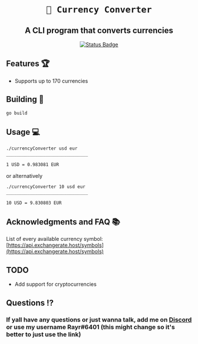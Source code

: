 <div align="center">
  
# `💱 Currency Converter`
## **A CLI program that converts currencies**

[![Status Badge](https://github.com/Rayrsn/currencyConverter/actions/workflows/go.yml/badge.svg)](https://github.com/Rayrsn/currencyConverter/actions/workflows/go.yml)

</div>

## Features 🏆
* Supports up to 170 currencies


## Building 🔨
```bash
go build
```

## Usage 💻
```bash
./currencyConverter usd eur
_______________________________

1 USD = 0.983081 EUR
```
or alternatively
```bash
./currencyConverter 10 usd eur
_______________________________

10 USD = 9.830803 EUR
```


## Acknowledgments and FAQ 📚
List of every available currency symbol: [https://api.exchangerate.host/symbols](https://api.exchangerate.host/symbols)

## TODO
* Add support for cryptocurrencies

## Questions ⁉️
### If yall have any questions or just wanna talk, add me on [Discord](https://rayr.ml/LinkInBio) or use my username Rayr#6401 (this might change so it's better to just use the link)
